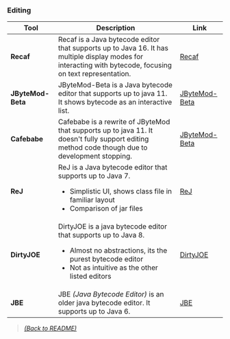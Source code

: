 ### Editing

| Tool  | Description  | Link |
|-------|--------------|------|
| **Recaf** | Recaf is a Java bytecode editor that supports up to Java 16. It has multiple display modes for interacting with bytecode, focusing on text representation. | [Recaf](https://github.com/Col-E/Recaf) |
| **JByteMod-Beta** | JByteMod-Beta is a Java bytecode editor that supports up to java 11. It shows bytecode as an interactive list. | [JByteMod-Beta](https://github.com/GraxCode/JByteMod-Beta) |
| **Cafebabe** | Cafebabe is a rewrite of JByteMod that supports up to java 11. It doesn't fully support editing method code though due to development stopping. | [JByteMod-Beta](https://github.com/GraxCode/Cafebabe) |
| **ReJ** | ReJ is a Java bytecode editor that supports up to Java 7. <ul><li>Simplistic UI, shows class file in familiar layout</li><li>Comparison of jar files</li></ul> | [ReJ](http://rejava.sourceforge.net/index.html) |
| **DirtyJOE** | DirtyJOE is a java bytecode editor that supports up to Java 8. <ul><li>Almost no abstractions, its the purest bytecode editor</li><li>Not as intuitive as the other listed editors</li></ul> | [DirtyJOE](http://dirty-joe.com/) |
| **JBE** | JBE _(Java Bytecode Editor)_ is an older java bytecode editor. It supports up to Java 6. | [JBE](https://set.ee/jbe/) |


> [_(Back to README)_](README.md)

